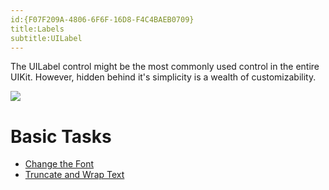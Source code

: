 ```yaml
---
id:{F07F209A-4806-6F6F-16D8-F4C4BAEB0709}  
title:Labels  
subtitle:UILabel  
---
```


The UILabel control might be the most commonly used control in the entire
UIKit. However, hidden behind it's simplicity is a wealth of
customizability.

 [ ![](Images/02.png)](Images/02.png)

 <a name="Basic_Tasks" class="injected"></a>


# Basic Tasks

-   [Change the Font](/recipes/ios/standard_controls/labels/change_the_font)
-   [Truncate and Wrap Text ](/recipes/ios/standard_controls/labels/uilabel-truncate-wrap-text)